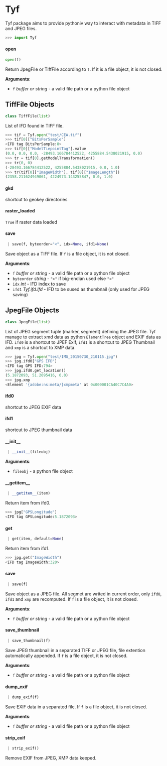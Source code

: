 <a name="Tyf"></a>
# Tyf

Tyf package aims to provide pythoniv way to interact with metadata in TIFF
and JPEG files.

```python
>>> import Tyf
```

<a name="Tyf.open"></a>
#### open

```python
open(f)
```

Return JpegFile or TiffFile according to ``f``. If it is a file object,
it is not closed.

**Arguments**:

- `f` _buffer or string_ - a valid file path or a python file object

<a name="Tyf.TiffFile"></a>
## TiffFile Objects

```python
class TiffFile(list)
```

List of IFD found in TIFF file.

```python
>>> tif = Tyf.open("test/CEA.tif")
>>> tif[0]["BitsPerSample"]
<IFD tag BitsPerSample:8>
>>> tif[0]["ModelTiepointTag"].value
(0.0, 0.0, 0.0, -28493.166784412522, 4255884.5438021915, 0.0)
>>> tr = tif[0].getModelTransformation()
>>> tr(0, 0)
(-28493.166784412522, 4255884.5438021915, 0.0, 1.0)
>>> tr(tif[0]["ImageWidth"], tif[0]["ImageLength"])
(2358.211624949061, 4224973.143255847, 0.0, 1.0)
```

<a name="Tyf.TiffFile.gkd"></a>
#### gkd

shortcut to geokey directories

<a name="Tyf.TiffFile.raster_loaded"></a>
#### raster\_loaded

``True`` if raster data loaded

<a name="Tyf.TiffFile.save"></a>
#### save

```python
 | save(f, byteorder="<", idx=None, ifd1=None)
```

Save object as a TIFF file. If ``f`` is a file object, it is not
closed.

**Arguments**:

- `f` _buffer or string_ - a valid file path or a python file object
- `byteorder` _string_ - `">"` if big-endian used else `"<"`
- `idx` _int_ - IFD index to save
- `ifd1` _Tyf.ifd.Ifd_ - IFD to be sused as thumbnail (only used for
  JPEG saving)

<a name="Tyf.JpegFile"></a>
## JpegFile Objects

```python
class JpegFile(list)
```

List of JPEG segment tuple (marker, segment) defining the JPEG file. Tyf
manage to extract xmd data as python ``ElementTree`` object and EXIF data
as IFD. ``ifd0`` is a shortcut to JPEF Exif, ``ifd1`` is a shortcut to JPEG
Thumbnail and ``xmp`` is a shortcut to XMP data.

```python
>>> jpg = Tyf.open("test/IMG_20150730_210115.jpg")
>>> jpg.ifd0["GPS IFD"]
<IFD tag GPS IFD:794>
>>> jpg.ifd0.get_location()
(5.1872093, 51.2095416, 0.0)
>>> jpg.xmp
<Element '{adobe:ns:meta/}xmpmeta' at 0x000001CA40C7C4A0>
```

<a name="Tyf.JpegFile.ifd0"></a>
#### ifd0

shortcut to JPEG EXIF data

<a name="Tyf.JpegFile.ifd1"></a>
#### ifd1

shortcut to JPEG thumbnail data

<a name="Tyf.JpegFile.__init__"></a>
#### \_\_init\_\_

```python
 | __init__(fileobj)
```

**Arguments**:

- `fileobj` - a python file object

<a name="Tyf.JpegFile.__getitem__"></a>
#### \_\_getitem\_\_

```python
 | __getitem__(item)
```

Return item from ifd0.

```python
>>> jpg["GPSLongitude"]
<IFD tag GPSLongitude:5.1872093>
```

<a name="Tyf.JpegFile.get"></a>
#### get

```python
 | get(item, default=None)
```

Return item from ifd1.

```python
>>> jpg.get("ImageWidth")
<IFD tag ImageWidth:320>
```

<a name="Tyf.JpegFile.save"></a>
#### save

```python
 | save(f)
```

Save object as a JPEG file. All segmet are writed in current order,
only ``ifd0``, ``ifd1`` and ``xmp`` are recomputed. If ``f`` is a file
object, it is not closed.

**Arguments**:

- `f` _buffer or string_ - a valid file path or a python file object

<a name="Tyf.JpegFile.save_thumbnail"></a>
#### save\_thumbnail

```python
 | save_thumbnail(f)
```

Save JPEG thumbnail in a separated TIFF or JPEG file, file extention
automatically appended. If ``f`` is a file object, it is not closed.

**Arguments**:

- `f` _buffer or string_ - a valid file path or a python file object

<a name="Tyf.JpegFile.dump_exif"></a>
#### dump\_exif

```python
 | dump_exif(f)
```

Save EXIF data in a separated file. If ``f`` is a file object, it is
not closed.

**Arguments**:

- `f` _buffer or string_ - a valid file path or a python file object

<a name="Tyf.JpegFile.strip_exif"></a>
#### strip\_exif

```python
 | strip_exif()
```

Remove EXIF from JPEG, XMP data keeped.

